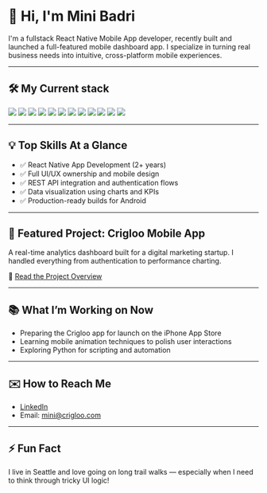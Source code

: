 # 👋 Hi, I'm Mini Badri

I'm a fullstack React Native Mobile App developer, recently built and launched a full-featured mobile dashboard app. I specialize in turning real business needs into intuitive, cross-platform mobile experiences.

---

## 🛠 My Current stack
<div align="left">

  <img src="https://img.shields.io/badge/React_Native-20232A?style=for-the-badge&logo=react&logoColor=61DAFB" />
  <img src="https://img.shields.io/badge/JavaScript-F7DF1E?style=for-the-badge&logo=javascript&logoColor=black" />
  <img src="https://img.shields.io/badge/Axios-5A29E4?style=for-the-badge&logo=axios&logoColor=white" />
  <img src="https://img.shields.io/badge/AWS_Cognito-FF9900?style=for-the-badge&logo=amazonaws&logoColor=white" />
  <img src="https://img.shields.io/badge/Firebase-ffca28?style=for-the-badge&logo=firebase&logoColor=black" />
  <img src="https://img.shields.io/badge/Gifted_Charts-61DAFB?style=for-the-badge&logo=chartdotjs&logoColor=white" />
  <img src="https://img.shields.io/badge/React_Navigation-000000?style=for-the-badge&logo=reactrouter&logoColor=white" />
  <img src="https://img.shields.io/badge/NativeBase-4F3CC9?style=for-the-badge&logo=react&logoColor=white" />
  <img src="https://img.shields.io/badge/Lottie-000000?style=for-the-badge&logo=lottie&logoColor=white" />
  <img src="https://img.shields.io/badge/Yup-4E4E50?style=for-the-badge" />
  <img src="https://img.shields.io/badge/VS_Code-007ACC?style=for-the-badge&logo=visual-studio-code&logoColor=white" />
   <img src="https://img.shields.io/badge/CLI-FF9900?style=for-the-badge&logo=CLI&logoColor=white" />

</div>

---

## 💡 Top Skills At a Glance

- ✅ React Native App Development (2+ years)
- ✅ Full UI/UX ownership and mobile design
- ✅ REST API integration and authentication flows
- ✅ Data visualization using charts and KPIs
- ✅ Production-ready builds for Android

---

## 🚀 Featured Project: Crigloo Mobile App
A real-time analytics dashboard built for a digital marketing startup. I handled everything from authentication to performance charting.

📖 [Read the Project Overview](https://github.com/MiniBadri/crigloo-readme)

---

## 📚 What I’m Working on Now
- Preparing the Crigloo app for launch on the iPhone App Store
- Learning mobile animation techniques to polish user interactions
- Exploring Python for scripting and automation

---

## ✉️ How to Reach Me
- [LinkedIn](https://www.linkedin.com/in/YOUR-LINK/)
- Email: mini@crigloo.com

---

## ⚡ Fun Fact
I live in Seattle and love going on long trail walks — especially when I need to think through tricky UI logic!
